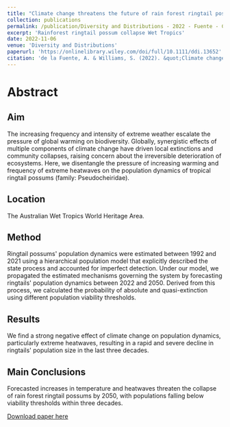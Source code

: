 ```yaml
---
title: "Climate change threatens the future of rain forest ringtail possums by 2050"
collection: publications
permalink: /publication/Diversity and Distributions - 2022 - Fuente - Climate change threatens the future of rain forest ringtail possums by 2050
excerpt: 'Rainforest ringtail possum collapse Wet Tropics'
date: 2022-11-06
venue: 'Diversity and Distributions'
paperurl: 'https://onlinelibrary.wiley.com/doi/full/10.1111/ddi.13652'
citation: 'de la Fuente, A. & Williams, S. (2022). &quot;Climate change threatens the future of rain forest ringtail possums by 2050.&quot; <i>Diversity and Distributions</i>. 00, 1– 11.'
---
```

# Abstract

## Aim
The increasing frequency and intensity of extreme weather escalate the pressure of global warming on biodiversity. Globally, synergistic effects of multiple components of climate change have driven local extinctions and community collapses, raising concern about the irreversible deterioration of ecosystems. Here, we disentangle the pressure of increasing warming and frequency of extreme heatwaves on the population dynamics of tropical ringtail possums (family: Pseudocheiridae).

## Location
The Australian Wet Tropics World Heritage Area.

## Method
Ringtail possums' population dynamics were estimated between 1992 and 2021 using a hierarchical population model that explicitly described the state process and accounted for imperfect detection. Under our model, we propagated the estimated mechanisms governing the system by forecasting ringtails' population dynamics between 2022 and 2050. Derived from this process, we calculated the probability of absolute and quasi-extinction using different population viability thresholds.

## Results
We find a strong negative effect of climate change on population dynamics, particularly extreme heatwaves, resulting in a rapid and severe decline in ringtails' population size in the last three decades.

## Main Conclusions
Forecasted increases in temperature and heatwaves threaten the collapse of rain forest ringtail possums by 2050, with populations falling below viability thresholds within three decades.

[Download paper here](https://github.com/AlejandroFuentePinero/alejandrofuentepinero.github.io/blob/master/files/Diversity%20and%20Distributions%20-%202022%20-%20Fuente%20-%20Climate%20change%20threatens%20the%20future%20of%20rain%20forest%20ringtail%20possums%20by%202050.pdf)
